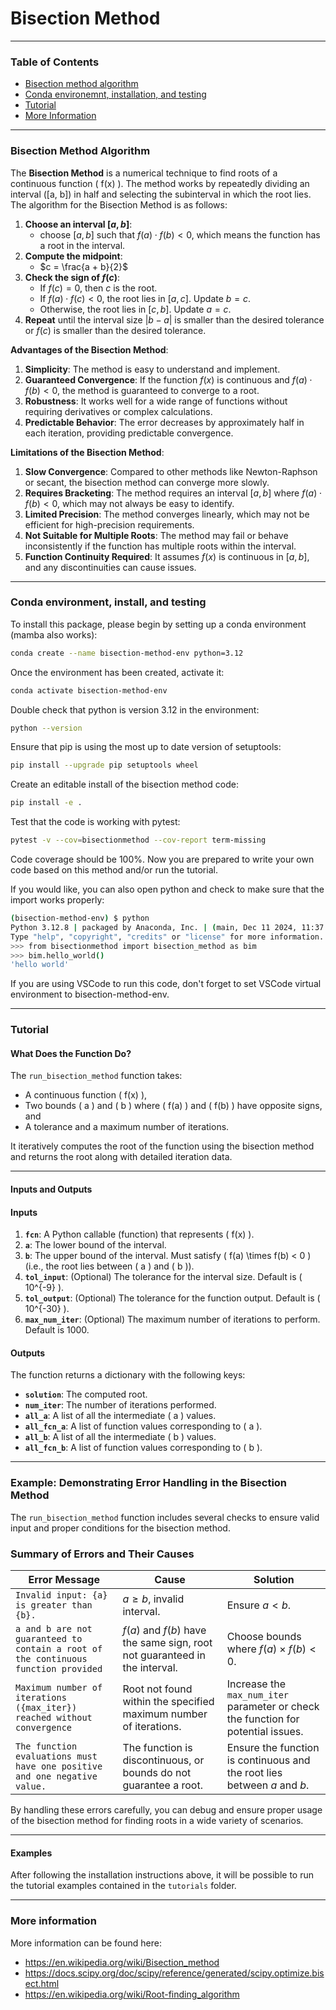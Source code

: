# Bisection Method

---

### Table of Contents
* [Bisection method algorithm](#algo)
* [Conda environemnt, installation, and testing](#install)
* [Tutorial](#tutorial)
* [More Information](#more)

---

### Bisection Method Algorithm <a name="algo"></a>

The **Bisection Method** is a numerical technique to find roots of a continuous function \( f(x) \). The method works by repeatedly dividing an interval \([a, b]\) in half and selecting the subinterval in which the root lies. The algorithm for the Bisection Method is as follows:

1. **Choose an interval $[a, b]$**:
   - choose $[a, b]$ such that $f(a) \cdot f(b) < 0$, which means the function has a root in the interval.
2. **Compute the midpoint**:
   - $c = \frac{a + b}{2}$
3. **Check the sign of $f(c)$**:
   - If $f(c) = 0$, then $c$ is the root.
   - If $f(a) \cdot f(c) < 0$, the root lies in $[a, c]$. Update $b = c$.
   - Otherwise, the root lies in $[c, b]$. Update $a = c$.
4. **Repeat** until the interval size $|b - a|$ is smaller than the desired tolerance or $f(c)$ is smaller than the desired tolerance.

**Advantages of the Bisection Method**:
1. **Simplicity**: The method is easy to understand and implement.
2. **Guaranteed Convergence**: If the function $f(x)$ is continuous and $f(a) \cdot f(b) < 0$, the method is guaranteed to converge to a root.
3. **Robustness**: It works well for a wide range of functions without requiring derivatives or complex calculations.
4. **Predictable Behavior**: The error decreases by approximately half in each iteration, providing predictable convergence.

**Limitations of the Bisection Method**:
1. **Slow Convergence**: Compared to other methods like Newton-Raphson or secant, the bisection method can converge more slowly.
2. **Requires Bracketing**: The method requires an interval $[a, b]$ where $f(a) \cdot f(b) < 0$, which may not always be easy to identify.
3. **Limited Precision**: The method converges linearly, which may not be efficient for high-precision requirements.
4. **Not Suitable for Multiple Roots**: The method may fail or behave inconsistently if the function has multiple roots within the interval.
5. **Function Continuity Required**: It assumes $f(x)$ is continuous in $[a, b]$, and any discontinuities can cause issues.

---

### Conda environment, install, and testing <a name="install"></a>

To install this package, please begin by setting up a conda environment (mamba also works):
```bash
conda create --name bisection-method-env python=3.12
```
Once the environment has been created, activate it:

```bash
conda activate bisection-method-env
```
Double check that python is version 3.12 in the environment:
```bash
python --version
```
Ensure that pip is using the most up to date version of setuptools:
```bash
pip install --upgrade pip setuptools wheel
```
Create an editable install of the bisection method code:
```bash
pip install -e .
```
Test that the code is working with pytest:
```bash
pytest -v --cov=bisectionmethod --cov-report term-missing
```
Code coverage should be 100%. Now you are prepared to write your own code based on this method and/or run the tutorial. 

If you would like, you can also open python and check to make sure that the import works properly:
```bash
(bisection-method-env) $ python
Python 3.12.8 | packaged by Anaconda, Inc. | (main, Dec 11 2024, 11:37:13) [Clang 14.0.6 ] on darwin
Type "help", "copyright", "credits" or "license" for more information.
>>> from bisectionmethod import bisection_method as bim
>>> bim.hello_world()
'hello world'
```
If you are using VSCode to run this code, don't forget to set VSCode virtual environment to bisection-method-env.

---

### Tutorial <a name="tutorial"></a>

#### **What Does the Function Do?**

The `run_bisection_method` function takes:
- A continuous function \( f(x) \),
- Two bounds \( a \) and \( b \) where \( f(a) \) and \( f(b) \) have opposite signs, and
- A tolerance and a maximum number of iterations.

It iteratively computes the root of the function using the bisection method and returns the root along with detailed iteration data.

---

#### **Inputs and Outputs**

#### **Inputs**
1. **`fcn`**: A Python callable (function) that represents \( f(x) \).
2. **`a`**: The lower bound of the interval.
3. **`b`**: The upper bound of the interval. Must satisfy \( f(a) \times f(b) < 0 \) (i.e., the root lies between \( a \) and \( b \)).
4. **`tol_input`**: (Optional) The tolerance for the interval size. Default is \( 10^{-9} \).
5. **`tol_output`**: (Optional) The tolerance for the function output. Default is \( 10^{-30} \).
6. **`max_num_iter`**: (Optional) The maximum number of iterations to perform. Default is 1000.

#### **Outputs**
The function returns a dictionary with the following keys:
- **`solution`**: The computed root.
- **`num_iter`**: The number of iterations performed.
- **`all_a`**: A list of all the intermediate \( a \) values.
- **`all_fcn_a`**: A list of function values corresponding to \( a \).
- **`all_b`**: A list of all the intermediate \( b \) values.
- **`all_fcn_b`**: A list of function values corresponding to \( b \).

---

### **Example: Demonstrating Error Handling in the Bisection Method**

The `run_bisection_method` function includes several checks to ensure valid input and proper conditions for the bisection method. 

### **Summary of Errors and Their Causes**

| **Error Message**                                                                 | **Cause**                                                                                  | **Solution**                                                                                  |
|-----------------------------------------------------------------------------------|--------------------------------------------------------------------------------------------|-----------------------------------------------------------------------------------------------|
| `Invalid input: {a} is greater than {b}.`                                         | $a \geq b$, invalid interval.                                                         | Ensure $a < b$.                                                                           |
| `a and b are not guaranteed to contain a root of the continuous function provided` | $f(a)$ and $f(b)$ have the same sign, root not guaranteed in the interval.        | Choose bounds where $f(a) \times f(b) < 0$.                                               |
| `Maximum number of iterations ({max_iter}) reached without convergence`           | Root not found within the specified maximum number of iterations.                         | Increase the `max_num_iter` parameter or check the function for potential issues.             |
| `The function evaluations must have one positive and one negative value.`         | The function is discontinuous, or bounds do not guarantee a root.                        | Ensure the function is continuous and the root lies between $a$ and $b$.              |

By handling these errors carefully, you can debug and ensure proper usage of the bisection method for finding roots in a wide variety of scenarios.

---

#### **Examples**

After following the installation instructions above, it will be possible to run the tutorial examples contained in the `tutorials` folder.

---

### More information <a name="more"></a>
More information can be found here:
* https://en.wikipedia.org/wiki/Bisection_method
* https://docs.scipy.org/doc/scipy/reference/generated/scipy.optimize.bisect.html
* https://en.wikipedia.org/wiki/Root-finding_algorithm
